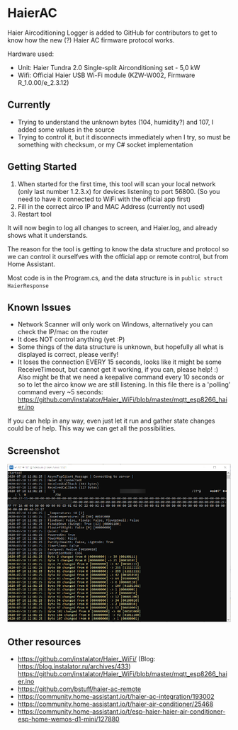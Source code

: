 # HaierAC
Haier Aircoditioning Logger is added to GitHub for contributors to get to know how the new (?) Haier AC firmware protocol works.

Hardware used:
* Unit: Haier Tundra 2.0 Single-split Airconditioning set - 5,0 kW
* Wifi: Official Haier USB Wi-Fi module (KZW-W002, Firmware R_1.0.00/e_2.3.12)

## Currently

* Trying to understand the unknown bytes (104, humidity?) and 107, I added some values in the source
* Trying to control it, but it disconnects immediately when I try, so must be something with checksum, or my C# socket implementation

## Getting Started

1. When started for the first time, this tool will scan your local network (only last number 1.2.3.x) for devices listening to port 56800. (So you need to have it connected to WiFi with the official app first)
2. Fill in the correct airco IP and MAC Address (currently not used)
3. Restart tool

It will now begin to log all changes to screen, and Haier.log, and already shows what it understands.

The reason for the tool is getting to know the data structure and protocol so we can control it ourselfves with the official app or remote control, but from Home Assistant.

Most code is in the Program.cs, and the data structure is in `public struct HaierResponse`

## Known Issues

* Network Scanner will only work on Windows, alternatively you can check the IP/mac on the router
* It does NOT control anything (yet :P)
* Some things of the data structure is unknown, but hopefully all what is displayed is correct, please verify!
* It loses the connection EVERY 15 seconds, looks like it might be some ReceiveTimeout, but cannot get it working, if you can, please help! :) Also might be that we need a keepalive command every 10 seconds or so to let the airco know we are still listening. In this file there is a 'polling' command every ~5 seconds: https://github.com/instalator/Haier_WiFi/blob/master/mqtt_esp8266_haier.ino

If you can help in any way, even just let it run and gather state changes could be of help. This way we can get all the possibilities.

## Screenshot

![Screenshot](Screenshot01.png)

## Other resources

* https://github.com/instalator/Haier_WiFi/ (Blog: https://blog.instalator.ru/archives/433)
  https://github.com/instalator/Haier_WiFi/blob/master/mqtt_esp8266_haier.ino
* https://github.com/bstuff/haier-ac-remote
* https://community.home-assistant.io/t/haier-ac-integration/193002
* https://community.home-assistant.io/t/haier-air-conditioner/25468
* https://community.home-assistant.io/t/esp-haier-haier-air-conditioner-esp-home-wemos-d1-mini/127880
